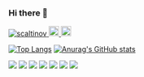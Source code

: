 ### Hi there 👋

<!--
**scaltinov/scaltinov** is a ✨ _special_ ✨ repository because its `README.md` (this file) appears on your GitHub profile.

Here are some ideas to get you started:

- 🔭 I’m currently working on ...
- 🌱 I’m currently learning ...
- 👯 I’m looking to collaborate on ...
- 🤔 I’m looking for help with ...
- 💬 Ask me about ...
- 📫 How to reach me: ...
- 😄 Pronouns: ...
- ⚡ Fun fact: ...
-->

<p align="left"> 
  <a href="https://github.com/scaltinov/scaltinov/">
    <img src="https://komarev.com/ghpvc/?username=scaltinov" alt="scaltinov" />
  </a>
  <a href="http://twitter.com/sanrioho_st">
    <img height="20" src="https://img.shields.io/twitter/follow/sanrioho_st?label=Twitter&logo=twitter&style=flat" />
  </a>
  <a href="https://github.com/scaltinov">
    <img height="20" src="https://img.shields.io/github/followers/scaltinov?label=follow&logo=github&style=flat" />
  </a>
</p>

[![Top Langs](https://github-readme-stats.vercel.app/api/top-langs/?username=scaltinov&theme=onedark&count_private=true&show_icons=true)](https://github.com/anuraghazra/github-readme-stats)
[![Anurag's GitHub stats](https://github-readme-stats.vercel.app/api?username=scaltinov&show_icons=true&theme=onedark&count_private=true)](https://github.com/anuraghazra/github-readme-stats)


[![](https://raw.githubusercontent.com/scaltinov/github-profile-summary-cards-example/master/profile-summary-card-output/github_dark/0-profile-details.svg)](https://github.com/scaltinov/github-profile-summary-cards)
[![](https://raw.githubusercontent.com/scaltinov/github-profile-summary-cards-example/master/profile-summary-card-output/github_dark/1-repos-per-language.svg)](https://github.com/scaltinov/github-profile-summary-cards)
[![](https://raw.githubusercontent.com/scaltinov/github-profile-summary-cards-example/master/profile-summary-card-output/github_dark/2-most-commit-language.svg)](https://github.com/scaltinov/github-profile-summary-cards)
[![](https://raw.githubusercontent.com/scaltinov/github-profile-summary-cards-example/master/profile-summary-card-output/github_dark/3-stats.svg)](https://github.com/scaltinov/github-profile-summary-cards)
[![](https://raw.githubusercontent.com/scaltinov/github-profile-summary-cards-example/master/profile-summary-card-output/github_dark/4-productive-time.svg)](https://github.com/scaltinov/github-profile-summary-cards)
![](https://raw.githubusercontent.com/scaltinov/github-profile-summary-cards-example/master/profile-summary-card-output/github_dark/3-stats.svg)
![](https://raw.githubusercontent.com/scaltinov/github-profile-summary-cards-example/master/profile-summary-card-output/github_dark/4-productive-time.svg)
